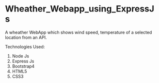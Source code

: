# Wheather_Webapp_using_ExpressJs

A wheather WebApp which shows wind speed, temperature of a selected location from an API. 

Technologies Used:
1. Node Js
2. Express Js
3. Bootstrap4
4. HTML5
5. CSS3

